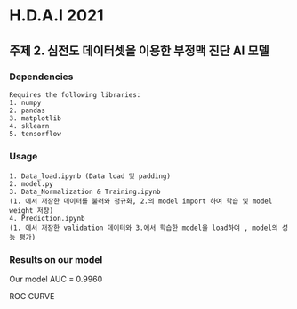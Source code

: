 # H.D.A.I 2021 
## 주제 2. 심전도 데이터셋을 이용한 부정맥 진단 AI 모델
### Dependencies
	Requires the following libraries:
	1. numpy
	2. pandas 
	3. matplotlib
	4. sklearn
	5. tensorflow
	
### Usage
	1. Data_load.ipynb (Data load 및 padding)
	2. model.py 
	3. Data_Normalization & Training.ipynb 
	(1. 에서 저장한 데이터를 불러와 정규화, 2.의 model import 하여 학습 및 model weight 저장)
	4. Prediction.ipynb
	(1. 에서 저장한 validation 데이터와 3.에서 학습한 model을 load하여 , model의 성능 평가)
	
### Results on our model
Our model AUC = 0.9960

ROC CURVE

